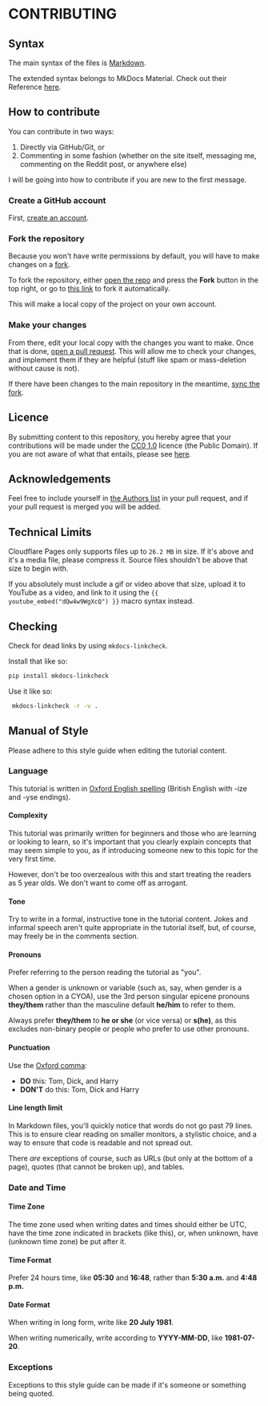 # CONTRIBUTING

## Syntax
The main syntax of the files is [Markdown](https://commonmark.org/help/).

The extended syntax belongs to MkDocs Material. Check out their Reference
[here](https://squidfunk.github.io/mkdocs-material/reference/).

## How to contribute
You can contribute in two ways:

1. Directly via GitHub/Git, or
2. Commenting in some fashion (whether on the site itself, messaging me,
   commenting on the Reddit post, or anywhere else)

I will be going into how to contribute if you are new to the first message.

### Create a GitHub account
First, [create an account](https://github.com/signup).

### Fork the repository
Because you won't have write permissions by default, you will have to make
changes on a [fork][gh-fork].

To fork the repository, either
[open the repo](https://github.com/upasadena/interactive-cyoa-tutorial)
and press the **Fork** button in the top right, or go to
[this link](https://github.com/upasadena/interactive-cyoa-tutorial/fork) to
fork it automatically.

This will make a local copy of the project on your own account.

### Make your changes
From there, edit your local copy with the changes you want to make. Once that
is done, [open a pull request][gh-open-pr]. This will allow me to check your
changes, and implement them if they are helpful (stuff like spam or
mass-deletion without cause is not).

If there have been changes to the main repository in the meantime,
[sync the fork][gh-sync-fork].

## Licence
By submitting content to this repository, you hereby agree that your
contributions will be made under the [CC0 1.0][licence] licence (the Public
Domain). If you are not aware of what that entails, please see
[here][licence-details].

## Acknowledgements
Feel free to include yourself in
[the Authors list](./docs/appendix/about/index.md) in your pull request, and if
your pull request is merged you will be added.

## Technical Limits
Cloudflare Pages only supports files up to `26.2 MB` in size. If it's above and
it's a media file, please compress it. Source files shouldn't be above that
size to begin with.

If you absolutely must include a gif or video above that size, upload it to
YouTube as a video, and link to it using the
`{{ youtube_embed("dQw4w9WgXcQ") }}` macro syntax instead.

## Checking
Check for dead links by using `mkdocs-linkcheck`.

Install that like so:

```sh
pip install mkdocs-linkcheck
```

Use it like so:

```sh
 mkdocs-linkcheck -r -v .
```

## Manual of Style
Please adhere to this style guide when editing the tutorial content.

### Language
This tutorial is written in [Oxford English spelling] (British English
with -ize and -yse endings).

#### Complexity
This tutorial was primarily written for beginners and those who are learning or
looking to learn, so it's important that you clearly explain concepts that may
seem simple to you, as if introducing someone new to this topic for the very
first time.

However, don't be too overzealous with this and start treating the readers as 5
year olds. We don't want to come off as arrogant.

#### Tone
Try to write in a formal, instructive tone in the tutorial content. Jokes and
informal speech aren't quite appropriate in the tutorial itself, but, of
course, may freely be in the comments section.

#### Pronouns
Prefer referring to the person reading the tutorial as "you".

When a gender is unknown or variable (such as, say, when gender is a chosen
option in a CYOA), use the 3rd person singular epicene pronouns **they/them**
rather than the masculine default **he/him** to refer to them.

Always prefer **they/them** to **he or she** (or vice versa) or **s(he)**,
as this excludes non-binary people or people who prefer to use other pronouns.

#### Punctuation
Use the [Oxford comma]:

* **DO** this: Tom, Dick<b>,</b> and Harry
* **DON'T** do this: Tom, Dick and Harry

#### Line length limit
In Markdown files, you'll quickly notice that words do not go past 79 lines.
This is to ensure clear reading on smaller monitors, a stylistic choice, and a
way to ensure that code is readable and not spread out.

There *are* exceptions of course, such as URLs (but only at the bottom of a
page), quotes (that cannot be broken up), and tables.

### Date and Time

#### Time Zone
The time zone used when writing dates and times should either be UTC, have the
time zone indicated in brackets (like this), or, when unknown, have (unknown
time zone) be put after it. 

#### Time Format
Prefer 24 hours time, like **05:30** and **16:48**, rather than **5:30 a.m.**
and **4:48 p.m.**

#### Date Format
When writing in long form, write like **20 July 1981**.

When writing numerically, write according to **YYYY-MM-DD**, like
**1981-07-20**. 

### Exceptions
Exceptions to this style guide can be made if it's someone or something being
quoted.

<!-- URLs -->
[Oxford English spelling]: https://en.wikipedia.org/wiki/Oxford_spelling
[licence]: ./LICENSE-CONTENT
[licence-details]: https://icctutorial.pages.dev/appendix/about/#content
[Oxford comma]: https://en.wikipedia.org/wiki/Serial_comma
[gh-fork]: https://docs.github.com/en/pull-requests/collaborating-with-pull-requests/working-with-forks/about-forks
[gh-open-pr]: https://docs.github.com/en/pull-requests/collaborating-with-pull-requests/proposing-changes-to-your-work-with-pull-requests/about-pull-requests
[gh-sync-fork]: https://docs.github.com/en/pull-requests/collaborating-with-pull-requests/working-with-forks/syncing-a-fork

<!-- BUFFER -->